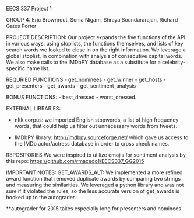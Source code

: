 EECS 337 Project 1

GROUP 4: Eric Brownrout, Sonia Nigam, Shraya Soundararajan, Richard Gates Porter

PROJECT DESCRIPTION:
Our project expands the five functions of the API in various ways: using stoplists, the functions themselves, and lists of key search words we looked to close in on the right information.  We leverage a global stoplist, in combination with analysis of consecutive capital words. We also make calls to the IMDbPY database as a substitute for a celebrity-specific name list. 
    
REQURIED FUNCTIONS
    - get_nominees
    - get_winner
    - get_hosts
    - get_presenters
    - get_awards
    - get_sentiment_analysis

BONUS FUNCTIONS:
    - best_dressed
    - worst_dressed.

EXTERNAL LIBRARIES: 
- nltk corpus: we imported English stopwords, a list of high frequency words, that could help us filter out unnecessary words from tweets.

- IMDbPY library: http://imdbpy.sourceforge.net/ which gave us access to the IMDb actor/actress database in order to cross check names.

REPOSITORIES
We were inspired to utilize emojis for sentiment analysis by this repo: https://github.com/rmacedo1/EECS337_GG2015




IMPORTANT NOTES:
GET_AWARDS_ALT: We implemented a more refined award function that removed duplicate awards by comparing two strings and measuring the similarities.  We leveraged a python library and was not sure if it violated the rules, so the less accurate version of get_awards is hooked up to the autograder.


**autograder for 2015 takes especially long for presenters and nominees